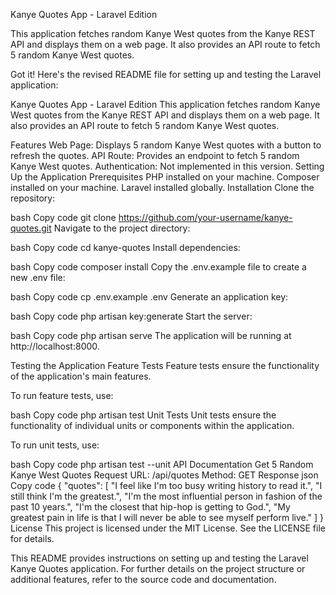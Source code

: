 

Kanye Quotes App - Laravel Edition

This application fetches random Kanye West quotes from the Kanye REST API and displays them on a web page. It also provides an API route to fetch 5 random Kanye West quotes.

Got it! Here's the revised README file for setting up and testing the Laravel application:

Kanye Quotes App - Laravel Edition
This application fetches random Kanye West quotes from the Kanye REST API and displays them on a web page. It also provides an API route to fetch 5 random Kanye West quotes.

Features
Web Page: Displays 5 random Kanye West quotes with a button to refresh the quotes.
API Route: Provides an endpoint to fetch 5 random Kanye West quotes.
Authentication: Not implemented in this version.
Setting Up the Application
Prerequisites
PHP installed on your machine.
Composer installed on your machine.
Laravel installed globally.
Installation
Clone the repository:

bash
Copy code
git clone https://github.com/your-username/kanye-quotes.git
Navigate to the project directory:

bash
Copy code
cd kanye-quotes
Install dependencies:

bash
Copy code
composer install
Copy the .env.example file to create a new .env file:

bash
Copy code
cp .env.example .env
Generate an application key:

bash
Copy code
php artisan key:generate
Start the server:

bash
Copy code
php artisan serve
The application will be running at http://localhost:8000.

Testing the Application
Feature Tests
Feature tests ensure the functionality of the application's main features.

To run feature tests, use:

bash
Copy code
php artisan test
Unit Tests
Unit tests ensure the functionality of individual units or components within the application.

To run unit tests, use:

bash
Copy code
php artisan test --unit
API Documentation
Get 5 Random Kanye West Quotes
Request
URL: /api/quotes
Method: GET
Response
json
Copy code
{
  "quotes": [
    "I feel like I'm too busy writing history to read it.",
    "I still think I'm the greatest.",
    "I'm the most influential person in fashion of the past 10 years.",
    "I'm the closest that hip-hop is getting to God.",
    "My greatest pain in life is that I will never be able to see myself perform live."
  ]
}
License
This project is licensed under the MIT License. See the LICENSE file for details.

This README provides instructions on setting up and testing the Laravel Kanye Quotes application. For further details on the project structure or additional features, refer to the source code and documentation.





